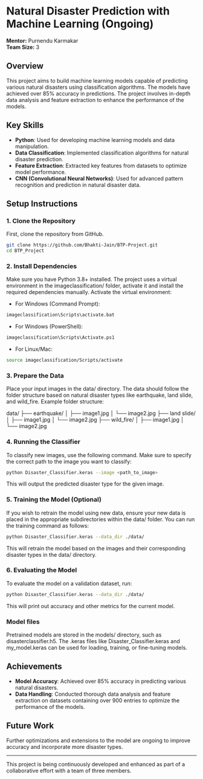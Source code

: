# Natural Disaster Prediction with Machine Learning (Ongoing)

**Mentor:** Purnendu Karmakar  
**Team Size:** 3  

## Overview
This project aims to build machine learning models capable of predicting various natural disasters using classification algorithms. The models have achieved over 85% accuracy in predictions. The project involves in-depth data analysis and feature extraction to enhance the performance of the models.

## Key Skills
- **Python**: Used for developing machine learning models and data manipulation.
- **Data Classification**: Implemented classification algorithms for natural disaster prediction.
- **Feature Extraction**: Extracted key features from datasets to optimize model performance.
- **CNN (Convolutional Neural Networks)**: Used for advanced pattern recognition and prediction in natural disaster data.

## Setup Instructions

### 1. Clone the Repository
First, clone the repository from GitHub.

```bash
git clone https://github.com/Bhakti-Jain/BTP-Project.git
cd BTP_Project
```

### 2. Install Dependencies
Make sure you have Python 3.8+ installed. The project uses a virtual environment in the imageclassification/ folder, activate it and install the required dependencies manually.
Activate the virtual environment:

- For Windows (Command Prompt):
```bash
imageclassification\Scripts\activate.bat
```
- For Windows (PowerShell):
```bash
imageclassification\Scripts\Activate.ps1
```
- For Linux/Mac:
```bash
source imageclassification/Scripts/activate
```

### 3. Prepare the Data
Place your input images in the data/ directory. The data should follow the folder structure based on natural disaster types like earthquake, land slide, and wild_fire.
Example folder structure:

data/
├── earthquake/
│   ├── image1.jpg
│   └── image2.jpg
├── land slide/
│   ├── image1.jpg
│   └── image2.jpg
├── wild_fire/
│   ├── image1.jpg
│   └── image2.jpg

### 4. Running the Classifier
To classify new images, use the following command. Make sure to specify the correct path to the image you want to classify:
```bash
python Disaster_Classifier.keras --image <path_to_image>
```
This will output the predicted disaster type for the given image.

### 5. Training the Model (Optional)
If you wish to retrain the model using new data, ensure your new data is placed in the appropriate subdirectories within the data/ folder. You can run the training command as follows:
```bash
python Disaster_Classifier.keras --data_dir ./data/
```
This will retrain the model based on the images and their corresponding disaster types in the data/ directory.

### 6. Evaluating the Model
To evaluate the model on a validation dataset, run:
```bash
python Disaster_Classifier.keras --data_dir ./data/
```
This will print out accuracy and other metrics for the current model.

### Model files
Pretrained models are stored in the models/ directory, such as disasterclassifier.h5. The .keras files like Disaster_Classifier.keras and my_model.keras can be used for loading, training, or fine-tuning models.

## Achievements
- **Model Accuracy**: Achieved over 85% accuracy in predicting various natural disasters.
- **Data Handling**: Conducted thorough data analysis and feature extraction on datasets containing over 900 entries to optimize the performance of the models.

## Future Work
Further optimizations and extensions to the model are ongoing to improve accuracy and incorporate more disaster types.

---

This project is being continuously developed and enhanced as part of a collaborative effort with a team of three members.
